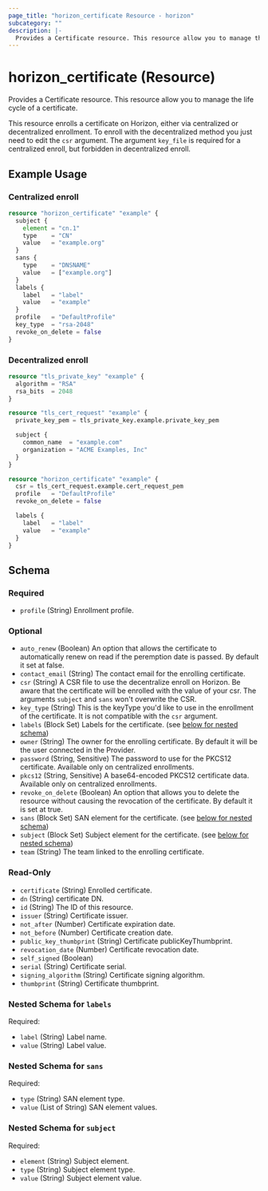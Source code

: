 ```yaml
---
page_title: "horizon_certificate Resource - horizon"
subcategory: ""
description: |-
  Provides a Certificate resource. This resource allow you to manage the life cycle of a certificate.
---
```


# horizon_certificate (Resource)

Provides a Certificate resource. This resource allow you to manage the life cycle of a certificate.

This resource enrolls a certificate on Horizon, either via centralized or decentralized enrollment.
To enroll with the decentralized method you just need to edit the `csr` argument.
The argument `key_file` is required for a centralized enroll, but forbidden in decentralized enroll.

## Example Usage

### Centralized enroll

```terraform
resource "horizon_certificate" "example" {
  subject {
    element = "cn.1"
    type    = "CN"
    value   = "example.org"
  }
  sans {
    type    = "DNSNAME"
    value   = ["example.org"]
  }
  labels {
    label   = "label"
    value   = "example"
  }
  profile   = "DefaultProfile"
  key_type  = "rsa-2048"  
  revoke_on_delete = false
}
```

### Decentralized enroll

```terraform
resource "tls_private_key" "example" {
  algorithm = "RSA"
  rsa_bits  = 2048
}

resource "tls_cert_request" "example" {
  private_key_pem = tls_private_key.example.private_key_pem

  subject {
    common_name  = "example.com"
    organization = "ACME Examples, Inc"
  }
}

resource "horizon_certificate" "example" {
  csr = tls_cert_request.example.cert_request_pem
  profile   = "DefaultProfile"
  revoke_on_delete = false

  labels {
    label   = "label"
    value   = "example"
  }
}
```


<!-- schema generated by tfplugindocs -->
## Schema

### Required

- `profile` (String) Enrollment profile.

### Optional

- `auto_renew` (Boolean) An option that allows the certificate to automatically renew on read if the peremption date is passed. By default it set at false.
- `contact_email` (String) The contact email for the enrolling certificate.
- `csr` (String) A CSR file to use the decentralize enroll on Horizon. Be aware that the certificate will be enrolled with the value of your csr. The arguments `subject` and `sans` won't overwrite the CSR.
- `key_type` (String) This is the keyType you'd like to use in the enrollment of the certificate. It is not compatible with the `csr` argument.
- `labels` (Block Set) Labels for the certificate. (see [below for nested schema](#nestedblock--labels))
- `owner` (String) The owner for the enrolling certificate. By default it will be the user connected in the Provider.
- `password` (String, Sensitive) The password to use for the PKCS12 certificate. Available only on centralized enrollments.
- `pkcs12` (String, Sensitive) A base64-encoded PKCS12 certificate data. Available only on centralized enrollments.
- `revoke_on_delete` (Boolean) An option that allows you to delete the resource without causing the revocation of the certificate. By default it is set at true.
- `sans` (Block Set) SAN element for the certificate. (see [below for nested schema](#nestedblock--sans))
- `subject` (Block Set) Subject element for the certificate. (see [below for nested schema](#nestedblock--subject))
- `team` (String) The team linked to the enrolling certificate.

### Read-Only

- `certificate` (String) Enrolled certificate.
- `dn` (String) certificate DN.
- `id` (String) The ID of this resource.
- `issuer` (String) Certificate issuer.
- `not_after` (Number) Certificate expiration date.
- `not_before` (Number) Certificate creation date.
- `public_key_thumbprint` (String) Certificate publicKeyThumbprint.
- `revocation_date` (Number) Certificate revocation date.
- `self_signed` (Boolean)
- `serial` (String) Certificate serial.
- `signing_algorithm` (String) Certificate signing algorithm.
- `thumbprint` (String) Certificate thumbprint.

<a id="nestedblock--labels"></a>
### Nested Schema for `labels`

Required:

- `label` (String) Label name.
- `value` (String) Label value.


<a id="nestedblock--sans"></a>
### Nested Schema for `sans`

Required:

- `type` (String) SAN element type.
- `value` (List of String) SAN element values.


<a id="nestedblock--subject"></a>
### Nested Schema for `subject`

Required:

- `element` (String) Subject element.
- `type` (String) Subject element type.
- `value` (String) Subject element value.